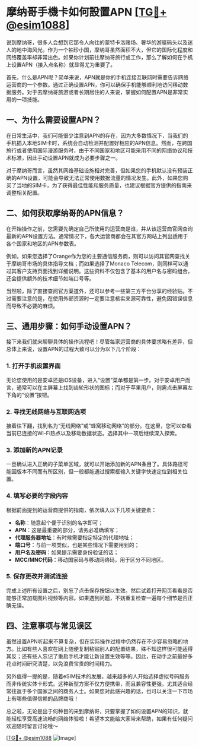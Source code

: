 # 摩纳哥手機卡如何設置APN [[TG💪+ @esim1088](https://t.me/s/esim1088)]

说到摩纳哥，很多人会想到它那令人向往的蒙特卡洛赌场、奢华的游艇码头以及迷人的地中海风光。作为一个袖珍小国，摩纳哥虽然面积不大，但它的国际化程度和网络覆盖率却非常出色。如果你计划前往摩纳哥旅行或工作，那么了解如何在手机上设置APN（接入点名称）就显得尤为重要了。

首先，什么是APN呢？简单来说，APN就是你的手机连接互联网时需要告诉网络运营商的一个参数。通过正确设置APN，你可以确保手机能够顺利地访问移动数据服务。对于去摩纳哥旅游或者长期居住的人来说，掌握如何配置APN是非常实用的一项技能。

## 一、为什么需要设置APN？

在日常生活中，我们可能很少注意到APN的存在，因为大多数情况下，当我们的手机插入本地SIM卡时，系统会自动检测并配置好相应的APN信息。然而，在跨国旅行或者使用国际漫游服务时，由于不同国家和地区可能采用不同的网络协议和技术标准，因此手动设置APN就成为必要步骤之一。

对于摩纳哥而言，虽然其网络基础设施相对完善，但如果您的手机默认没有预装正确的APN设置，可能会导致无法正常使用数据流量的情况发生。此外，如果您购买了当地的SIM卡，为了获得最佳性能和服务质量，也建议根据官方提供的指南来调整相关配置。

## 二、如何获取摩纳哥的APN信息？

在开始操作之前，您需要先确定自己所使用的运营商是谁，并从该运营商官网查询最新的APN设置方法。通常情况下，各大运营商都会在其官方网站上列出适用于各个国家和地区的APN参数表。

例如，如果您选择了Orange作为您的主要通信服务商，则可以访问其官网查找关于摩纳哥市场的具体指导文档；而如果选择了Monaco Telecom，则同样可以通过其客户支持页面找到详细说明。这些资料不仅包含了基本的用户名与密码组合，还会提供额外的技术细节如端口号等。

当然啦，除了直接查阅官方渠道外，还可以参考一些第三方平台分享的经验贴。不过需要注意的是，在使用外部资源时一定要注意核实来源可靠性，避免因错误信息而导致不必要的麻烦。

## 三、通用步骤：如何手动设置APN？

接下来我们就来聊聊具体的操作流程吧！尽管每家运营商的具体要求略有差异，但总体上来说，设置APN的过程大致可以分为以下几个阶段：

### 1. 打开手机设置界面

无论您使用的是安卓还是iOS设备，进入“设置”菜单都是第一步。对于安卓用户而言，通常可以在主屏幕上找到齿轮形状的图标；而对于苹果用户，则需点击屏幕左下角的“设置”按钮。

### 2. 寻找无线网络与互联网选项

接着往下翻，找到名为“无线网络”或“蜂窝移动网络”的部分。在这里，您可以查看当前已连接的Wi-Fi热点以及移动数据状态。选择其中一项后继续深入探索。

### 3. 添加新的APN记录

一旦确认进入正确的子菜单区域，就可以开始添加新的APN条目了。具体路径可能因版本不同而有所区别，但一般都能通过搜索框输入关键字快速定位到相关位置。

### 4. 填写必要的字段内容

根据前面提到的运营商提供的指南，依次填入以下几项关键要素：
- **名称**：随意起个便于识别的名字即可；
- **APN**：这是最重要的部分，请务必准确填写；
- **代理服务器地址**：有时候需要指定特定的代理地址；
- **端口号**：与前一项类似，也是某些情况下需要用到的；
- **用户名及密码**：如果提示需要身份验证的话；
- **MCC/MNC代码**：移动国家码与移动网络码，用于区分不同地区。

### 5. 保存更改并测试连接

完成上述所有设置之后，别忘了点击保存按钮以生效。然后试着打开网页看看是否能够正常加载图片视频等内容。如果遇到问题，不妨重复检查一遍每个细节是否正确无误。

## 四、注意事项与常见误区

虽然设置APN听起来不算复杂，但在实际操作过程中仍然存在不少容易忽略的地方。比如有些人喜欢在网上随便复制粘贴别人的配置结果，殊不知这样很可能适得其反；还有些人忘记了重启手机才能让新设置生效等等。因此，在动手之前最好多花点时间研究清楚，以免浪费宝贵的时间精力。

另外值得一提的是，随着eSIM技术的发展，越来越多的人开始选择虚拟号码服务而非传统实体卡形式。这种新型方案不仅方便携带，而且兼容性更强，尤其适合经常往返于多个国家之间的商务人士。如果您对此感兴趣的话，也可以关注一下市场上有哪些值得信赖的品牌商哦！

总之啦，无论是出于何种目的来到摩纳哥，只要掌握了如何设置APN的知识，就能轻松享受高速流畅的网络体验啦！希望本文能给大家带来帮助，如果有任何疑问欢迎随时留言讨论哦～

[[TG💪+ @esim1088](https://t.me/s/esim1088) ![Image](https://i.postimg.cc/4NQfJmqS/Snipaste-2025-05-13-00-14-12.png)]
